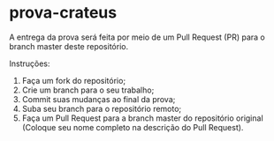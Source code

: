 # prova-crateus

A entrega da prova será feita por meio de um Pull Request (PR) para o branch master deste repositório.

Instruções:

1) Faça um fork do repositório;
2) Crie um branch para o seu trabalho;
3) Commit suas mudanças ao final da prova;
4) Suba seu branch para o repositório remoto;
5) Faça um Pull Request para a branch master do repositório original (Coloque seu nome completo na descrição do Pull Request).

